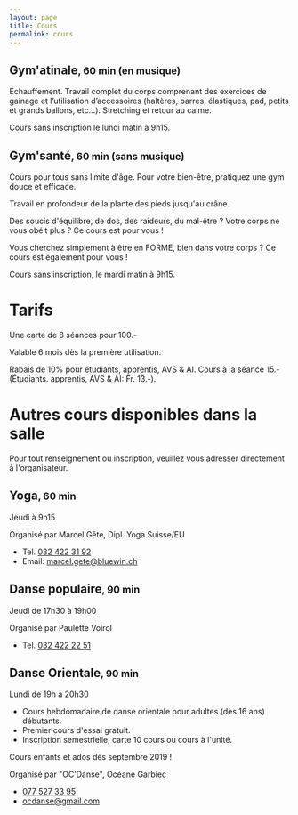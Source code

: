 ```yaml
---
layout: page
title: Cours
permalink: cours
---
```


## Gym'atinale<small>, 60 min (en musique)</small>

Échauffement. Travail complet du corps comprenant des exercices de gainage et l’utilisation d’accessoires (haltères, barres, élastiques, pad, petits et grands ballons, etc...). Stretching et retour au calme.

Cours sans inscription le lundi matin à 9h15.

## Gym'santé<small>, 60 min (sans musique)</small>

Cours pour tous sans limite d'âge. Pour votre bien-être, pratiquez une gym douce et efficace.

Travail en profondeur de la plante des pieds jusqu'au crâne.

Des soucis d'équilibre, de dos, des raideurs, du mal-être ? Votre corps ne vous obéit plus ? Ce cours est pour vous !

Vous cherchez simplement à être en FORME, bien dans votre corps ? Ce cours est également pour vous !

Cours sans inscription, le mardi matin à 9h15.

# Tarifs

Une carte de 8 séances pour 100.-

Valable 6 mois dès la première utilisation.

Rabais de 10% pour étudiants, apprentis, AVS & AI. Cours à la séance 15.- (Étudiants. apprentis, AVS & AI: Fr. 13.-).

# Autres cours disponibles dans la salle

Pour tout renseignement ou inscription, veuillez vous adresser directement à l'organisateur.

## Yoga<small>, 60 min</small>

Jeudi à 9h15

Organisé par Marcel Gête, Dipl. Yoga Suisse/EU

- Tel. [032 422 31 92](tel:+41324223192)
- Email: <marcel.gete@bluewin.ch>

## Danse populaire<small>, 90 min</small>

Jeudi de 17h30 à 19h00

Organisé par Paulette Voirol

- Tel. [032 422 22 51](tel:+41324222251)

## Danse Orientale<small>, 90 min</small>

Lundi de 19h à 20h30

- Cours hebdomadaire de danse orientale pour adultes (dès 16 ans) débutants.
- Premier cours d'essai gratuit.
- Inscription semestrielle, carte 10 cours ou cours à l'unité.

Cours enfants et ados dès septembre 2019 !

Organisé par "OC’Danse", Océane Garbiec

- [077 527 33 95](tel:+41775273395)
- <ocdanse@gmail.com>
